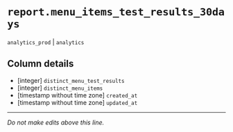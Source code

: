 # `report.menu_items_test_results_30days`
`analytics_prod` | `analytics`

## Column details
* [integer]   `distinct_menu_test_results`
* [integer]   `distinct_menu_items`
* [timestamp without time zone] `created_at`
* [timestamp without time zone] `updated_at`

-------------------------------------------------------------------------------
*Do not make edits above this line.*
